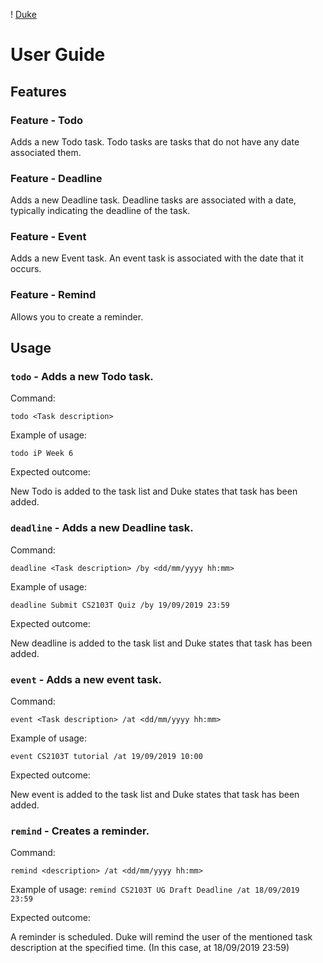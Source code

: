 ! [Duke](./Ui.png)
# User Guide

## Features

### Feature - Todo
Adds a new Todo task. Todo tasks are tasks that do not have any
date associated them.

### Feature - Deadline
Adds a new Deadline task. Deadline tasks are associated with a date, typically indicating the deadline of the task.

### Feature - Event
Adds a new Event task. An event task is associated with the date that it occurs.

### Feature - Remind
Allows you to create a reminder.

## Usage

### `todo` - Adds a new Todo task.

Command:

`todo <Task description>`

Example of usage:

`todo iP Week 6`

Expected outcome:

New Todo is added to the task list and Duke states that task has been added.


### `deadline` - Adds a new Deadline task.

Command:

`deadline <Task description> /by <dd/mm/yyyy hh:mm>`

Example of usage:

`deadline Submit CS2103T Quiz /by 19/09/2019 23:59`

Expected outcome:

New deadline is added to the task list and Duke states that task has been added.

### `event` - Adds a new event task.

Command:

`event <Task description> /at <dd/mm/yyyy hh:mm>`

Example of usage:

`event CS2103T tutorial /at 19/09/2019 10:00`

Expected outcome:

New event is added to the task list and Duke states that task has been added.

### `remind` - Creates a reminder.

Command:

`remind <description> /at <dd/mm/yyyy hh:mm>`

Example of usage:
`remind CS2103T UG Draft Deadline /at 18/09/2019 23:59 `

Expected outcome:

A reminder is scheduled. Duke will remind the user of the mentioned task description at the specified time. (In this case, at 18/09/2019 23:59)